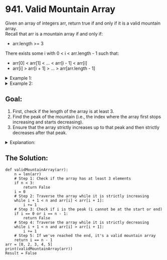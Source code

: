 # 941. Valid Mountain Array
Given an array of integers arr, return true if and only if it is a valid mountain array.</br>
Recall that arr is a mountain array if and only if:</br>
* arr.length >= 3</br>

There exists some i with 0 < i < arr.length - 1 such that:</br>
* arr[0] < arr[1] < ... < arr[i - 1] < arr[i] </br>
* arr[i] > arr[i + 1] > ... > arr[arr.length - 1]</br>

<details>
<summary>Example 1:</summary>

* Input: arr = [2,1]</br>
* Output: false
</details>
<details>
<summary>Example 2: </summary>

* Input: arr = [3,5,5]</br>
* Output: false
</details>

## Goal:
1. First, check if the length of the array is at least 3.</br>
2. Find the peak of the mountain (i.e., the index where the array first stops increasing and starts decreasing).</br>
3. Ensure that the array strictly increases up to that peak and then strictly decreases after that peak.</br>

<details>
<summary>Explanation:</summary>

* Step 1: We first check if the length of the array is less than 3. If so, we return False because a valid mountain array must have at least 3 elements.
* Step 2: We start at the beginning of the array and check if each element is strictly smaller than the next. We continue incrementing i until we can't move forward in this strictly increasing part.
* Step 3: Once the loop ends, i should be the peak index. The peak index should not be the first (i == 0) or the last (i == n - 1) element. If it is, it means the array doesn't form a valid mountain, so we return False.
* Step 4: After finding the peak, we start a second loop to check if the remaining part of the array is strictly decreasing. If it is, we continue moving i.
* Step 5: Finally, if i reaches the last index (i == n - 1), it means we've successfully traversed the entire array, confirming it's a valid mountain array.
</details>

## The Solution:
```
def validMountainArray(arr):
    n = len(arr)
    # Step 1: Check if the array has at least 3 elements
    if n < 3:
        return False
    i = 0
    # Step 2: Traverse the array while it is strictly increasing
    while i + 1 < n and arr[i] < arr[i + 1]:
        i += 1
    # Step 3: Check if i is the peak (i cannot be at the start or end)
    if i == 0 or i == n - 1:
        return False
    # Step 4: Traverse the array while it is strictly decreasing
    while i + 1 < n and arr[i] > arr[i + 1]:
        i += 1
    # Step 5: If we've reached the end, it's a valid mountain array
    return i == n - 1
arr = [0, 2, 3, 4, 5]
print(validMountainArray(arr))
Result = False
```